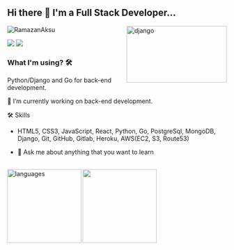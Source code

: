 ## Hi there 👋 I'm a Full Stack Developer...

<img src="https://storage.googleapis.com/cw-p1w5jpim0sdhkccw8gr/media/blog-images/django-logo.gif" alt="django" width=230 height=130 align="right">

<p align="left"> <img src="https://komarev.com/ghpvc/?username=raymondaksu" alt="RamazanAksu" /> </p>

[![](https://img.shields.io/badge/linkedin-%230077B5.svg?&style=for-the-badge&logo=linkedin&logoColor=white)](https://www.linkedin.com/in/ramazanaksu/)
[![](https://img.shields.io/badge/medium-%2312100E.svg?&style=for-the-badge&logo=medium&logoColor=white)](https://medium.com/@raymondaksu)

<!-- <img src="./animation_500_kd7ngokt.gif" alt="react-native"  width=200 height=200 align="right"> -->

### What I'm using? 🛠

Python/Django and Go for back-end development.
<br/>

🔭 I’m currently working on back-end development.

🛠 Skills<br/>

- HTML5, CSS3, JavaScript, React, Python, Go, PostgreSql, MongoDB, Django, Git, GitHub, Gitlab, Heroku, AWS(EC2, S3, Route53)

- 💬 Ask me about anything that you want to learn

<br>
<div>
<img src="https://github-readme-stats.vercel.app/api?username=raymondaksu&show_icons=true&theme=tokyonight" align="center" height="170"> <img src="https://github-readme-stats.vercel.app/api/top-langs/?username=raymondaksu&theme=cobalt&layout=compact" align="left" height="170" alt="languages">
<div>
